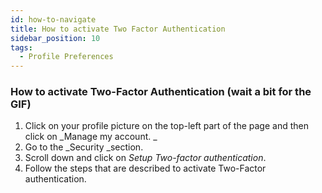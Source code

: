 ```yaml
---
id: how-to-navigate
title: How to activate Two Factor Authentication
sidebar_position: 10
tags:
  - Profile Preferences
---
```


### **How to activate Two-Factor Authentication (wait a bit for the GIF)**



1. Click on your profile picture on the top-left part of the page and then click on _Manage my account. _
2. Go to the _Security _section.
3. Scroll down and click on _Setup Two-factor authentication_.
4. Follow the steps that are described to activate Two-Factor authentication.
